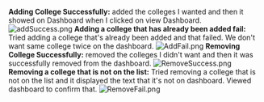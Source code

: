 **Adding College Successfully:**
added the colleges I wanted and then it showed on Dashboard when I clicked on view Dashboard.
![addSuccess.png](..%2F..%2F..%2F..%2FaddSuccess.png)
**Adding a college that has already been added fail:** Tried adding a college that's already been added and that failed. We don't want same college twice on the dashboard.
![AddFail.png](..%2F..%2F..%2F..%2FAddFail.png)
**Removing College Successfully:**
removed the colleges I didn't want and then it was successfully removed from the dashboard.
![RemoveSuccess.png](..%2F..%2F..%2F..%2FRemoveSuccess.png)
**Removing a college that is not on the list:** Tried removing a college that is not on the list and it displayed the text that it's not on dashboard. Viewed dashboard to confirm that.
![RemoveFail.png](..%2F..%2F..%2F..%2FRemoveFail.png)